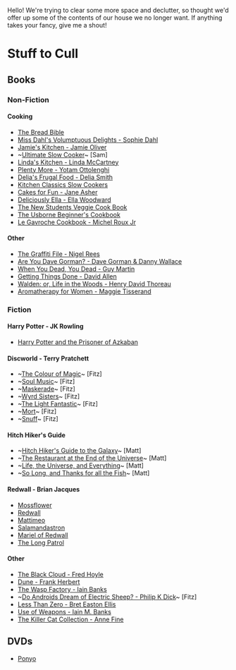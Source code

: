 Hello! We're trying to clear some more space and declutter, so thought we'd offer up some of the contents of our house we no longer want. If anything takes your fancy, give me a shout!

# Stuff to Cull

## Books

### Non-Fiction

#### Cooking

- [The Bread Bible](https://www.amazon.co.uk/Bread-Bible-Step-step-Photographs/dp/0754824063/ref=sr_1_3)
- [Miss Dahl's Volumptuous Delights - Sophie Dahl](https://www.amazon.co.uk/Miss-Dahls-Voluptuous-Delights-Sophie/dp/0007261179/ref=sr_1_5)
- [Jamie's Kitchen - Jamie Oliver](https://www.amazon.co.uk/Jamies-Kitchen-Jamie-Oliver/dp/071814564X/ref=sr_1_1)
- ~[Ultimate Slow Cooker](https://www.amazon.co.uk/Ultimate-Slow-Cooker-delicious-recipes/dp/0600618951/ref=sr_1_1)~ [Sam] 
- [Linda's Kitchen - Linda McCartney](https://www.amazon.co.uk/Lindas-Kitchen-Inspiring-Recipes-without/dp/0316877352/ref=sr_1_1)
- [Plenty More - Yotam Ottolenghi](https://www.amazon.co.uk/Plenty-More-Yotam-Ottolenghi/dp/009195715X/ref=sr_1_1)
- [Delia's Frugal Food - Delia Smith](https://www.amazon.co.uk/Delias-Frugal-Food-Delia-Smith/dp/034091856X/ref=sr_1_1)
- [Kitchen Classics Slow Cookers](https://www.amazon.co.uk/Slow-Cookers-Recipes-Kitchen-Classics/dp/1741962269/ref=sr_1_1)
- [Cakes for Fun - Jane Asher](https://www.amazon.co.uk/Cakes-Fun-Ha-Jane-Asher/dp/0857205331/ref=sr_1_1)
- [Deliciously Ella - Ella Woodward](https://www.amazon.co.uk/Deliciously-Ella-Awesome-ingredients-incredible/dp/1444795007/ref=sr_1_3)
- [The New Students Veggie Cook Book](https://www.amazon.co.uk/New-Students-Veggie-Cook-Book/dp/0572024002/ref=sr_1_2)
- [The Usborne Beginner's Cookbook](https://www.amazon.co.uk/Usborne-Beginners-Cookbook-Fiona-Watt/dp/074603380X/ref=sr_1_2)
- [Le Gavroche Cookbook - Michel Roux Jr](https://www.amazon.co.uk/Gavroche-Cookbook-Michel-Roux-Jr/dp/1409174409/ref=sr_1_1)

#### Other

- [The Graffiti File - Nigel Rees](https://www.amazon.co.uk/Graffiti-File-Nigel-Rees/dp/B001VDEF4W/ref=sr_1_1)
- [Are You Dave Gorman? - Dave Gorman & Danny Wallace](https://www.amazon.co.uk/Are-Dave-Gorman-Danny-Wallace/dp/0091884713/ref=sr_1_1)
- [When You Dead, You Dead - Guy Martin](https://www.amazon.co.uk/Guy-Martin-When-You-Dead/dp/0753556677/ref=sr_1_1)
- [Getting Things Done - David Allen](https://www.amazon.co.uk/Getting-Things-Done-Stress-free-Productivity/dp/0349408947/ref=sr_1_1)
- [Walden: or, Life in the Woods - Henry David Thoreau](https://www.amazon.co.uk/Walden-Henry-David-Thoreau/dp/1975665139/ref=sr_1_1)
- [Aromatherapy for Women - Maggie Tisserand](https://www.amazon.co.uk/Aromatherapy-Women-essential-health-emotions/dp/0722522606/ref=sr_1_1)

### Fiction

#### Harry Potter - JK Rowling

- [Harry Potter and the Prisoner of Azkaban](https://www.amazon.co.uk/Harry-Potter-Prisoner-Azkaban/dp/1408855674/ref=sr_1_2)

#### Discworld - Terry Pratchett

- ~[The Colour of Magic](https://www.amazon.co.uk/Colour-Magic-Discworld-Novel-Novels/dp/0552166596/ref=sr_1_1)~ [Fitz]
- ~[Soul Music](https://www.amazon.co.uk/Soul-Music-Discworld-Novel-Novels/dp/055216755X/ref=sr_1_1)~ [Fitz]
- ~[Maskerade](https://www.amazon.co.uk/Maskerade-Discworld-Novel-18-Novels/dp/0552167568/ref=sr_1_1)~ [Fitz]
- ~[Wyrd Sisters](https://www.amazon.co.uk/Wyrd-Sisters-Discworld-Novel-Novels/dp/0552166642/ref=sr_1_1)~ [Fitz]
- ~[The Light Fantastic](https://www.amazon.co.uk/Light-Fantastic-Discworld-Novel-Novels/dp/055216660X/ref=sr_1_1)~ [Fitz]
- ~[Mort](https://www.amazon.co.uk/Mort-Discworld-Novel-Novels/dp/0552166626/ref=sr_1_1)~ [Fitz]
- ~[Snuff](https://www.amazon.co.uk/Snuff-Discworld-Novel-39-Novels/dp/0552166758/ref=sr_1_1)~ [Fitz]

#### Hitch Hiker's Guide
- ~[Hitch Hiker's Guide to the Galaxy](https://www.amazon.co.uk/Hitchhikers-Guide-Galaxy-Douglas-Adams/dp/0330508113/ref=sr_1_10)~ [Matt]
- ~[The Restaurant at the End of the Universe](https://www.amazon.co.uk/Restaurant-Universe-Hitchhikers-Guide-Galaxy/dp/0330491210/ref=sr_1_1)~ [Matt]
- ~[Life, the Universe, and Everything](https://www.amazon.co.uk/Universe-Everything-Hitchhikers-Guide-Galaxy/dp/0330491202/ref=sr_1_3)~ [Matt]
- ~[So Long, and Thanks for all the Fish](https://www.amazon.co.uk/Long-Thanks-Hitchhikers-Guide-Galaxy/dp/1509808353/ref=sr_1_1)~ [Matt]

#### Redwall - Brian Jacques
- [Mossflower](https://www.amazon.co.uk/Mossflower-Redwall-Brian-Jacques/dp/1862301395/ref=sr_1_1)
- [Redwall](https://www.amazon.co.uk/Redwall-Brian-Jacques/dp/1862301387/ref=sr_1_2)
- [Mattimeo](https://www.amazon.co.uk/Mattimeo-Redwall-Brian-Jacques/dp/1862301409/ref=sr_1_1)
- [Salamandastron](https://www.amazon.co.uk/Salamandastron-Redwall-Brian-Jacques/dp/1862301417/ref=sr_1_1)
- [Mariel of Redwall](https://www.amazon.co.uk/Mariel-Redwall-Brian-Jacques/dp/1862302421/ref=sr_1_1)
- [The Long Patrol](https://www.amazon.co.uk/Long-Patrol-Redwall-Brian-Jacques/dp/1782954627/ref=sr_1_1)

#### Other

- [The Black Cloud - Fred Hoyle](https://www.amazon.co.uk/Black-Cloud-Penguin-Modern-Classics/dp/0141196408/ref=sr_1_1)
- [Dune - Frank Herbert](https://www.amazon.co.uk/Dune-Frank-Herbert/dp/0340960191/ref=sr_1_1)
- [The Wasp Factory - Iain Banks](https://www.amazon.co.uk/Wasp-Factory-Iain-Banks/dp/0349139180/ref=sr_1_1?)
- ~[Do Androids Dream of Electric Sheep? - Philip K Dick](https://www.amazon.co.uk/Androids-Dream-Electric-Sheep-Masterworks/dp/0575079932/ref=sr_1_1)~ [Fitz]
- [Less Than Zero - Bret Easton Ellis](https://www.amazon.co.uk/Less-Than-Zero-Easton-Ellis/dp/0330539329/ref=sr_1_1)
- [Use of Weapons - Iain M. Banks](https://www.amazon.co.uk/Use-Weapons-Iain-M-Banks/dp/185723135X/ref=sr_1_1)
- [The Killer Cat Collection - Anne Fine](https://www.amazon.co.uk/Killer-Collection-£19-96-Strikes-Birthday/dp/B003YH82A6/ref=sr_1_7)

## DVDs

- [Ponyo](https://www.amazon.co.uk/Ponyo-DVD-Hayao-Miyazaki/dp/B0039LAPNO)
